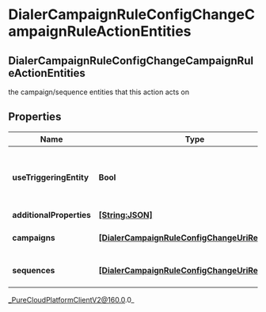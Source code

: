 # DialerCampaignRuleConfigChangeCampaignRuleActionEntities

## DialerCampaignRuleConfigChangeCampaignRuleActionEntities
the campaign/sequence entities that this action acts on

## Properties

|Name | Type | Description | Notes|
|------------ | ------------- | ------------- | -------------|
| **useTriggeringEntity** | **Bool** | Whether this action should act on the entity that triggered it | [optional] |
| **additionalProperties** | [**[String:JSON]**](JSON) |  | [optional] |
| **campaigns** | [**[DialerCampaignRuleConfigChangeUriReference]**](DialerCampaignRuleConfigChangeUriReference) | A list of campaignIds to act on | [optional] |
| **sequences** | [**[DialerCampaignRuleConfigChangeUriReference]**](DialerCampaignRuleConfigChangeUriReference) | A list of sequenceIds to act on | [optional] |



_PureCloudPlatformClientV2@160.0.0_
